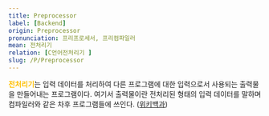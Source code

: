 ```yaml
---
title: Preprocessor
label: [Backend]
origin: Preprocessor
pronunciation: 프리프로세서, 프리컴파일러
mean: 전처리기
relation: [C언어전처리기 ]
slug: /P/Preprocessor
---
```


<content>


<p><span style="color:#FFBF00; font-weight:bold;">전처리기</span>는 입력 데이터를 처리하여 다른 프로그램에 대한 입력으로서 사용되는 출력물을 만들어내는 프로그램이다. 여기서 출력물이란 전처리된 형태의 입력 데이터를 말하며 컴파일러와 같은 차후 프로그램들에 쓰인다. (<a href="https://en.wikipedia.org/wiki/Preprocessor">위키백과</a>)</p>


</content>
